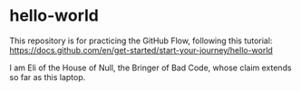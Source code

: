 # hello-world
This repository is for practicing the GitHub Flow, following this tutorial: https://docs.github.com/en/get-started/start-your-journey/hello-world

I am Eli of the House of Null, the Bringer of Bad Code, whose claim extends so far as this laptop. 
